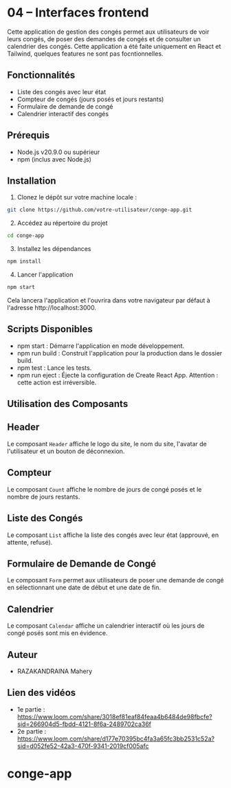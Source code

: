# 04 – Interfaces frontend

Cette application de gestion des congés permet aux utilisateurs de voir leurs congés, de poser des demandes de congés et de consulter un calendrier des congés.
Cette application a été faite uniquement en React et Tailwind, quelques features ne sont pas focntionnelles.

## Fonctionnalités

- Liste des congés avec leur état
- Compteur de congés (jours posés et jours restants)
- Formulaire de demande de congé
- Calendrier interactif des congés

## Prérequis

- Node.js v20.9.0 ou supérieur
- npm (inclus avec Node.js)

## Installation

1. Clonez le dépôt sur votre machine locale :

```bash
git clone https://github.com/votre-utilisateur/conge-app.git
```

2. Accédez au répertoire du projet
```bash
cd conge-app
```

3. Installez les dépendances
```bash
npm install
```
4. Lancer l'application
```bash
npm start
```
Cela lancera l'application et l'ouvrira dans votre navigateur par défaut à l'adresse http://localhost:3000.

## Scripts Disponibles
- npm start : Démarre l'application en mode développement.
- npm run build : Construit l'application pour la production dans le dossier build.
- npm test : Lance les tests.
- npm run eject : Éjecte la configuration de Create React App. Attention : cette action est irréversible.

## Utilisation des Composants
## Header
Le composant `Header` affiche le logo du site, le nom du site, l'avatar de l'utilisateur et un bouton de déconnexion.

## Compteur
Le composant `Count` affiche le nombre de jours de congé posés et le nombre de jours restants.

## Liste des Congés
Le composant `List` affiche la liste des congés avec leur état (approuvé, en attente, refusé).

## Formulaire de Demande de Congé
Le composant `Form` permet aux utilisateurs de poser une demande de congé en sélectionnant une date de début et une date de fin.

## Calendrier
Le composant `Calendar` affiche un calendrier interactif où les jours de congé posés sont mis en évidence.

## Auteur
- RAZAKANDRAINA Mahery

## Lien des vidéos
- 1e partie : https://www.loom.com/share/3018ef81eaf84feaa4b6484de98fbcfe?sid=266904d5-fbdd-4121-8f6a-2489702ca36f 
- 2e partie : https://www.loom.com/share/d177e70395bc4fa3a65fc3bb2531c52a?sid=d052fe52-42a3-470f-9341-2019cf005afc

# conge-app
